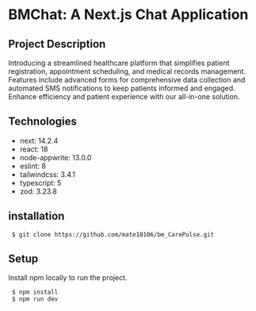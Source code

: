 # BMChat: A Next.js Chat Application

## Project Description

Introducing a streamlined healthcare platform that simplifies patient registration, appointment scheduling, and medical records management. Features include advanced forms for comprehensive data collection and automated SMS notifications to keep patients informed and engaged. Enhance efficiency and patient experience with our all-in-one solution.

## Technologies

- next: 14.2.4
- react: 18
- node-appwrite: 13.0.0
- eslint: 8
- tailwindcss: 3.4.1
- typescript: 5
- zod: 3.23.8

## installation

```
 $ git clone https://github.com/mate10106/bm_CarePulse.git
```

## Setup

Install npm locally to run the project.

```
 $ npm install
 $ npm run dev
```
